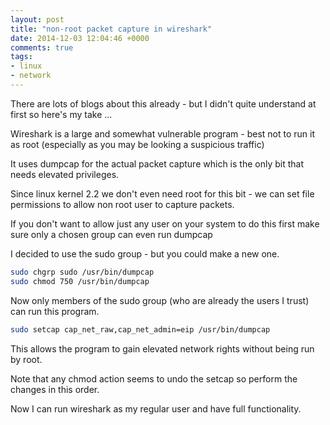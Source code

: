 ```yaml
---
layout: post
title: "non-root packet capture in wireshark"
date: 2014-12-03 12:04:46 +0000
comments: true
tags:
- linux
- network 
---
```


There are lots of blogs about this already - but I didn't quite understand at first so here's my take ...

Wireshark is a large and somewhat vulnerable program - best not to run it as root (especially as you may be looking a suspicious traffic)

It uses dumpcap for the actual packet capture which is the only bit that needs elevated privileges.

Since linux kernel 2.2 we don't even need root for this bit - we can set file permissions to allow non root user to capture packets. 

If you don't want to allow just any user on your system to do this first make sure only a chosen group can even run dumpcap 

I decided to use the sudo group - but you could make a new one.

```bash
sudo chgrp sudo /usr/bin/dumpcap
sudo chmod 750 /usr/bin/dumpcap
```

Now only members of the sudo group (who are already the users I trust) can run this program.

```bash
sudo setcap cap_net_raw,cap_net_admin=eip /usr/bin/dumpcap
```

This allows the program to gain elevated network rights without being run by root.

Note that any chmod action seems to undo the setcap so perform the changes in this order.

Now I can run wireshark as my regular user and have full functionality. 
